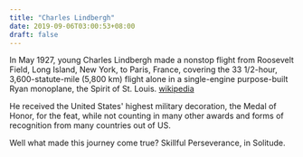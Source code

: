 ```yaml
---
title: "Charles Lindbergh"
date: 2019-09-06T03:00:53+08:00
draft: false
---
```

In May 1927, young Charles Lindbergh made a nonstop flight from Roosevelt Field, Long Island, New York, to Paris, France, covering the 33 1/2-hour, 3,600-statute-mile (5,800 km) flight alone in a single-engine purpose-built Ryan monoplane, the Spirit of St. Louis. [wikipedia](https://en.wikipedia.org/wiki/Charles_Lindbergh)

He received the United States' highest military decoration, the Medal of Honor, for the feat, while not counting in many other awards and forms of recognition from many countries out of US.

Well what made this journey come true? Skillful Perseverance, in Solitude.
